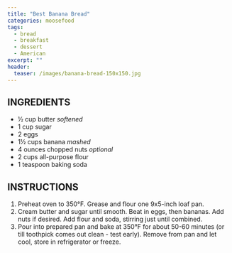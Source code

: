 ```yaml
---
title: "Best Banana Bread"
categories: moosefood
tags: 
  - bread
  - breakfast
  - dessert
  - American
excerpt: ""
header:
  teaser: /images/banana-bread-150x150.jpg
---
```


## INGREDIENTS
* ½ cup butter *softened*
* 1 cup sugar
* 2 eggs
* 1½ cups banana *mashed*
* 4 ounces chopped nuts *optional*
* 2 cups all-purpose flour
* 1 teaspoon baking soda

## INSTRUCTIONS
1. Preheat oven to 350°F. Grease and flour one 9x5-inch loaf pan.
2. Cream butter and sugar until smooth. Beat in eggs, then bananas. Add nuts if desired. Add flour and soda, stirring just until combined.
3. Pour into prepared pan and bake at 350°F for about 50-60 minutes (or till toothpick comes out clean - test early). Remove from pan and let cool, store in refrigerator or freeze.
